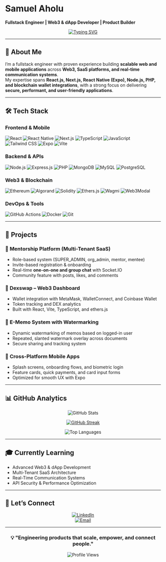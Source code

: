 # Samuel Aholu
**Fullstack Engineer | Web3 & dApp Developer | Product Builder**

<div align="center">  
 
[![Typing SVG](https://readme-typing-svg.herokuapp.com?font=JetBrains+Mono&weight=600&size=24&duration=3000&pause=1000&color=00D8FF&center=true&vCenter=true&multiline=true&width=600&height=100&lines=Building+Scalable+Apps+with+Web3+and+AI;Engineering+User-Centric+Solutions;Turning+Ideas+into+Production-Ready+Products)](https://git.io/typing-svg)

</div>  

---

## 🎯 **About Me**

I’m a fullstack engineer with proven experience building **scalable web and mobile applications** across **Web3, SaaS platforms, and real-time communication systems**.  
My expertise spans **React.js, Next.js, React Native (Expo), Node.js, PHP, and blockchain wallet integrations**, with a strong focus on delivering **secure, performant, and user-friendly applications**.  

---

## 🛠️ **Tech Stack**

### **Frontend & Mobile**  
![React](https://img.shields.io/badge/React-20232A?style=for-the-badge&logo=react&logoColor=61DAFB) 
![React Native](https://img.shields.io/badge/React_Native-61DAFB?style=for-the-badge&logo=react&logoColor=white) 
![Next.js](https://img.shields.io/badge/Next.js-000000?style=for-the-badge&logo=nextdotjs&logoColor=white) 
![TypeScript](https://img.shields.io/badge/TypeScript-007ACC?style=for-the-badge&logo=typescript&logoColor=white) 
![JavaScript](https://img.shields.io/badge/JavaScript-F7DF1E?style=for-the-badge&logo=javascript&logoColor=black) 
![Tailwind CSS](https://img.shields.io/badge/Tailwind_CSS-38B2AC?style=for-the-badge&logo=tailwind-css&logoColor=white) 
![Expo](https://img.shields.io/badge/Expo-000020?style=for-the-badge&logo=expo&logoColor=white) 
![Vite](https://img.shields.io/badge/Vite-B73BFE?style=for-the-badge&logo=vite&logoColor=FFD62E)  

### **Backend & APIs**  
![Node.js](https://img.shields.io/badge/Node.js-339933?style=for-the-badge&logo=nodedotjs&logoColor=white) 
![Express.js](https://img.shields.io/badge/Express.js-000000?style=for-the-badge&logo=express&logoColor=white) 
![PHP](https://img.shields.io/badge/PHP-777BB4?style=for-the-badge&logo=php&logoColor=white) 
![MongoDB](https://img.shields.io/badge/MongoDB-4EA94B?style=for-the-badge&logo=mongodb&logoColor=white) 
![MySQL](https://img.shields.io/badge/MySQL-4479A1?style=for-the-badge&logo=mysql&logoColor=white) 
![PostgreSQL](https://img.shields.io/badge/PostgreSQL-316192?style=for-the-badge&logo=postgresql&logoColor=white)  

### **Web3 & Blockchain**  
![Ethereum](https://img.shields.io/badge/Ethereum-3C3C3D?style=for-the-badge&logo=ethereum&logoColor=white) 
![Algorand](https://img.shields.io/badge/Algorand-000000?style=for-the-badge&logo=algorand&logoColor=white) 
![Solidity](https://img.shields.io/badge/Solidity-363636?style=for-the-badge&logo=solidity&logoColor=white) 
![Ethers.js](https://img.shields.io/badge/Ethers.js-2536EC?style=for-the-badge&logo=ethereum&logoColor=white) 
![Wagmi](https://img.shields.io/badge/Wagmi-4C51BF?style=for-the-badge&logo=ethereum&logoColor=white) 
![Web3Modal](https://img.shields.io/badge/Web3Modal-000000?style=for-the-badge&logo=web3.js&logoColor=white)  

### **DevOps & Tools**  
![GitHub Actions](https://img.shields.io/badge/GitHub_Actions-2088FF?style=for-the-badge&logo=github-actions&logoColor=white) 
![Docker](https://img.shields.io/badge/Docker-2496ED?style=for-the-badge&logo=docker&logoColor=white) 
![Git](https://img.shields.io/badge/Git-F05032?style=for-the-badge&logo=git&logoColor=white) 

---

## 🚀 **Projects**

### 💬 **Mentorship Platform (Multi-Tenant SaaS)**  
- Role-based system (SUPER_ADMIN, org_admin, mentor, mentee)  
- Invite-based registration & onboarding  
- Real-time **one-on-one and group chat** with Socket.IO  
- Community feature with posts, likes, and comments  

### 🔗 **Dexswap – Web3 Dashboard**  
- Wallet integration with MetaMask, WalletConnect, and Coinbase Wallet  
- Token tracking and DEX analytics  
- Built with React, Vite, TypeScript, and ethers.js  

### 📝 **E-Memo System with Watermarking**  
- Dynamic watermarking of memos based on logged-in user  
- Repeated, slanted watermark overlay across documents  
- Secure sharing and tracking system  

### 📱 **Cross-Platform Mobile Apps**  
- Splash screens, onboarding flows, and biometric login  
- Feature cards, quick payments, and card input forms  
- Optimized for smooth UX with Expo  

---

## 📊 **GitHub Analytics**

<div align="center">

![GitHub Stats](https://github-readme-stats-sigma-five.vercel.app/api?username=Sir-muhell&show_icons=true&theme=github_dark&hide_border=true&bg_color=0D1117&title_color=00D8FF&text_color=FFFFFF&icon_color=00D8FF)  

[![GitHub Streak](https://streak-stats.demolab.com?user=Sir-muhell&theme=dark&hide_border=true)](https://git.io/streak-stats)  

![Top Languages](https://github-readme-stats-sigma-five.vercel.app/api/top-langs/?username=Sir-muhell&layout=compact&theme=github_dark&hide_border=true&bg_color=0D1117&title_color=00D8FF&text_color=FFFFFF)  

</div>  

---

## 🎓 **Currently Learning**

- Advanced Web3 & dApp Development  
- Multi-Tenant SaaS Architecture  
- Real-Time Communication Systems  
- API Security & Performance Optimization  

---

## 🤝 **Let’s Connect**

<div align="center">

[![LinkedIn](https://img.shields.io/badge/LinkedIn-0077B5?style=for-the-badge&logo=linkedin&logoColor=white)](https://linkedin.com/in/samuel-aholu-b242711a3/)  
[![Email](https://img.shields.io/badge/Email-EA4335?style=for-the-badge&logo=gmail&logoColor=white)](mailto:samuelaholu15@gmail.com)

</div>  

---

<div align="center">

### 💡 **"Engineering products that scale, empower, and connect people."**  

![Profile Views](https://komarev.com/ghpvc/?username=Sir-muhell&color=00D8FF&style=for-the-badge)  

</div>  
